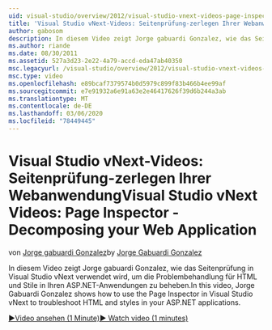 ```yaml
---
uid: visual-studio/overview/2012/visual-studio-vnext-videos-page-inspector-decomposing-your-web-application
title: 'Visual Studio vNext-Videos: Seitenprüfung-zerlegen Ihrer Webanwendung | Microsoft-Dokumentation'
author: gabosom
description: In diesem Video zeigt Jorge gabuardi Gonzalez, wie das Seitenprüfung in Visual Studio vNext verwendet wird, um die Problembehandlung für HTML und Stile in Ihrer ASP.NET-Anwendung zu beheben...
ms.author: riande
ms.date: 08/30/2011
ms.assetid: 527a3d23-2e22-4a79-accd-eda47ab40350
msc.legacyurl: /visual-studio/overview/2012/visual-studio-vnext-videos-page-inspector-decomposing-your-web-application
msc.type: video
ms.openlocfilehash: e89bcaf7379574b0d5979c899f83b466b4ee99af
ms.sourcegitcommit: e7e91932a6e91a63e2e46417626f39d6b244a3ab
ms.translationtype: MT
ms.contentlocale: de-DE
ms.lasthandoff: 03/06/2020
ms.locfileid: "78449445"
---
```

# <a name="visual-studio-vnext-videos-page-inspector---decomposing-your-web-application"></a><span data-ttu-id="ebe24-103">Visual Studio vNext-Videos: Seitenprüfung-zerlegen Ihrer Webanwendung</span><span class="sxs-lookup"><span data-stu-id="ebe24-103">Visual Studio vNext Videos: Page Inspector - Decomposing your Web Application</span></span>

<span data-ttu-id="ebe24-104">von [Jorge gabuardi Gonzalez](https://github.com/gabosom)</span><span class="sxs-lookup"><span data-stu-id="ebe24-104">by [Jorge Gabuardi Gonzalez](https://github.com/gabosom)</span></span>

<span data-ttu-id="ebe24-105">In diesem Video zeigt Jorge gabuardi Gonzalez, wie das Seitenprüfung in Visual Studio vNext verwendet wird, um die Problembehandlung für HTML und Stile in Ihren ASP.NET-Anwendungen zu beheben.</span><span class="sxs-lookup"><span data-stu-id="ebe24-105">In this video, Jorge Gabuardi Gonzalez shows how to use the Page Inspector in Visual Studio vNext to troubleshoot HTML and styles in your ASP.NET applications.</span></span>

[<span data-ttu-id="ebe24-106">&#9654;Video ansehen (1 Minute)</span><span class="sxs-lookup"><span data-stu-id="ebe24-106">&#9654; Watch video (1 minutes)</span></span>](https://channel9.msdn.com/Blogs/ASP-NET-Site-Videos/visual-studio-vnext-videos-page-inspector-decomposing-your-web-application)
